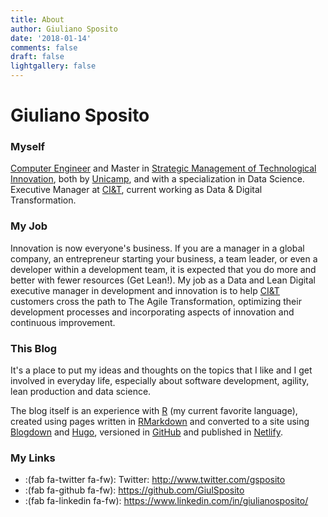 ```yaml
---
title: About
author: Giuliano Sposito
date: '2018-01-14'
comments: false
draft: false
lightgallery: false
---
```


# Giuliano Sposito

### Myself

[Computer Engineer](http://www.ic.unicamp.br/ensino/graduacao/cursos/ec) and Master in [Strategic Management of Technological Innovation](http://www.extecamp.unicamp.br/gestaodainovacao/), both by [Unicamp](http://www.unicamp.br), and with a specialization in Data Science. Executive Manager at [CI&T](http://www.ciandt.com), current working as Data & Digital Transformation.

### My Job

Innovation is now everyone's business. If you are a manager in a global company, an entrepreneur starting your business, a team leader, or even a developer within a development team, it is expected that you do more and better with fewer resources (Get Lean!). My job as a Data and Lean Digital executive manager in development and innovation is to help [CI&T](http://www.ciandt.com) customers cross the path to The Agile Transformation, optimizing their development processes and incorporating aspects of innovation and continuous improvement.

### This Blog

It's a place to put my ideas and thoughts on the topics that I like and I get involved in everyday life, especially about software development, agility, lean production and data science.

The blog itself is an experience with [R](https://www.r-project.org/) (my current favorite language), created using pages written in [RMarkdown](http://rmarkdown.rstudio.com/) and converted to a site using [Blogdown](https://bookdown.org/yihui/blogdown/) and [Hugo](https://gohugo.io/), versioned in [GitHub](https://github.com/GiulSposito/yetanotheriteration) and published in [Netlify](http://www.netlify.com).

### My Links

* :(fab fa-twitter fa-fw): Twitter: http://www.twitter.com/gsposito
* :(fab fa-github fa-fw): https://github.com/GiulSposito
* :(fab fa-linkedin fa-fw): https://www.linkedin.com/in/giulianosposito/